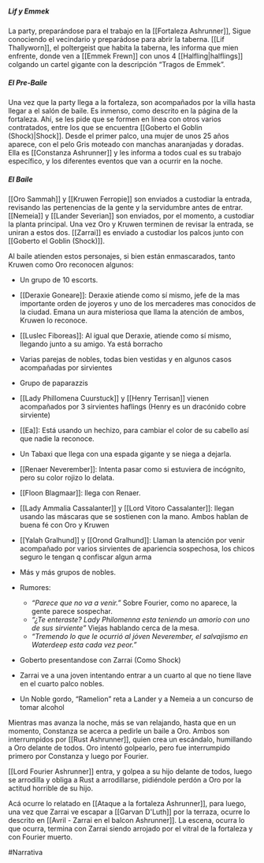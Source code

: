 
##### Lif y Emmek
La party, preparándose para el trabajo en la [[Fortaleza Ashrunner]], Sigue conociendo el vecindario y preparádose para abrir la taberna. [[Lif Thallyworn]], el poltergeist que habita la taberna, les informa que mien enfrente, donde ven a [[Emmek Frewn]] con unos 4 [[Halfling|halflings]] colgando un cartel gigante con la descripción “Tragos de Emmek”.

##### El Pre-Baile
Una vez que la party llega a la fortaleza, son acompañados por la villa hasta llegar a el salón de baile. Es inmenso, como descrito en la página de la fortaleza. Ahí, se les pide que se formen en línea con otros varios contratados, entre los que se encuentra [[Goberto el Goblin (Shock)|Shock]]. Desde el primer palco, una mujer de unos 25 años aparece, con el pelo Gris moteado con manchas anaranjadas y doradas. Ella es [[Constanza Ashrunner]] y les informa a todos cual es su trabajo específico, y los diferentes eventos que van a ocurrir en la noche.

##### El Baile
[[Oro Sammah]] y [[Kruwen Ferropie]] son enviados a custodiar la entrada, revisando las pertenencias de la gente y la servidumbre antes de entrar. [[Nemeia]] y [[Lander Severian]] son enviados, por el momento, a custodiar la planta principal. Una vez Oro y Kruwen terminen de revisar la entrada, se uniran a estos dos. [[Zarrai]] es enviado a custodiar los palcos junto con [[Goberto el Goblin (Shock)]].

Al baile atienden estos personajes, si bien están enmascarados, tanto Kruwen como Oro reconocen algunos:
- Un grupo de 10 escorts. 
- [[Deraxie Goneare]]: Deraxie atiende como sí mismo, jefe de la mas importante orden de joyeros y uno de los mercaderes mas conocidos de la ciudad. Emana un aura misteriosa que llama la atención de ambos, Kruwen lo reconoce.
- [[Luslec Fiboreas]]: Al igual que Deraxie, atiende como sí mismo, llegando junto a su amigo. Ya está borracho
- Varias parejas de nobles, todas bien vestidas y en algunos casos acompañadas por sirvientes
- Grupo de paparazzis
- [[Lady Phillomena Cuurstuck]] y [[Henry Terrisan]] vienen acompañados por 3 sirvientes haflings (Henry es un dracónido cobre sirviente)
- [[Ea]]: Está usando un hechizo, para cambiar el color de su cabello así que nadie la reconoce.
- Un Tabaxi que llega con una espada gigante y se niega a dejarla.
- [[Renaer Neverember]]: Intenta pasar como si estuviera de incógnito, pero su color rojizo lo delata.
- [[Floon Blagmaar]]: llega con Renaer.
- [[Lady Ammalia Cassalanter]] y [[Lord Vitoro Cassalanter]]: llegan usando las máscaras que se sostienen con la mano. Ambos hablan de buena fé con Oro y Kruwen
- [[Yalah Gralhund]] y [[Orond Gralhund]]: Llaman la atención por venir acompañado por varios sirvientes de apariencia sospechosa, los chicos seguro le tengan q confiscar algun arma
- Más y más grupos de nobles.


- Rumores: 
	- *“Parece que no va a venir.”* Sobre Fourier, como no aparece, la gente parece sospechar.
	- *“¿Te enteraste? Lady Philomenna esta teniendo un amorío con uno de sus sirviente”* Viejas hablando cerca de la mesa.
	- *“Tremendo lo que le ocurrió al jóven Neverember, el salvajismo en Waterdeep esta cada vez peor.”*
- Goberto presentandose con Zarrai (Como Shock)
- Zarrai ve a una joven intentando entrar a un cuarto al que no tiene llave en el cuarto palco nobles.
- Un Noble gordo, “Ramelion” reta a Lander y a Nemeia a un concurso de tomar alcohol

Mientras mas avanza la noche, más se van relajando, hasta que en un momento, Constanza se acerca a pedirle un baile a Oro. Ambos son interrumpidos por [[Rust Ashrunner]], quien crea un escándalo, humillando a Oro delante de todos. Oro intentó golpearlo, pero fue interrumpido primero por Constanza y luego por Fourier.

[[Lord Fourier Ashrunner]] entra, y golpea a su hijo delante de todos, luego se arrodilla y obliga a Rust a arrodillarse, pidiéndole perdón a Oro por la actitud horrible de su hijo.

Acá ocurre lo relatado en [[Ataque a la fortaleza Ashrunner]], para luego, una vez que Zarrai ve escapar a [[Garvan D'Luth]] por la terraza, ocurre lo descrito en [[Avril - Zarrai en el balcon Ashrunner]]. La escena, ocurra lo que ocurra, termina con Zarrai siendo arrojado por el vitral de la fortaleza y con Fourier muerto.



#Narrativa 